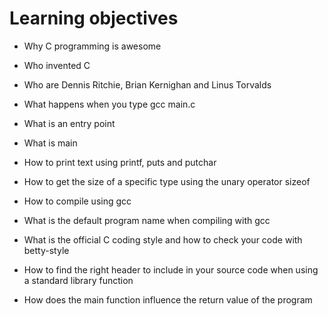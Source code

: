 # Learning objectives

- Why C programming is awesome

- Who invented C

-  Who are Dennis Ritchie, Brian Kernighan and Linus Torvalds

- What happens when you type gcc main.c


- What is an entry point

- What is main

- How to print text using printf, puts and putchar

- How to get the size of a specific type using the unary operator sizeof

- How to compile using gcc

- What is the default program name when compiling with gcc

- What is the official C coding style and how to check your code with betty-style

- How to find the right header to include in your source code when using a standard library function

- How does the main function influence the return value of the program
